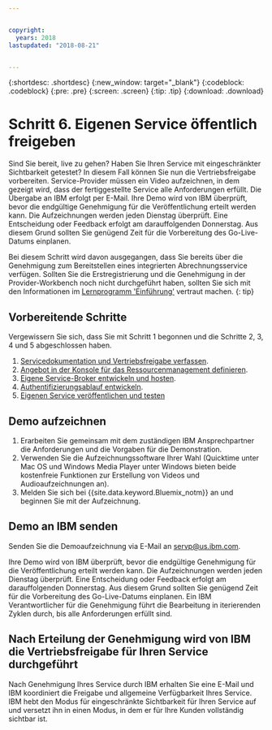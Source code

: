 ```yaml
---


copyright:
  years: 2018
lastupdated: "2018-08-21"


---
```


{:shortdesc: .shortdesc}
{:new_window: target="_blank"}
{:codeblock: .codeblock}
{:pre: .pre}
{:screen: .screen}
{:tip: .tip}
{:download: .download}

# Schritt 6. Eigenen Service öffentlich freigeben

Sind Sie bereit, live zu gehen? Haben Sie Ihren Service mit eingeschränkter Sichtbarkeit getestet? In diesem Fall können Sie nun die Vertriebsfreigabe vorbereiten. Service-Provider müssen ein Video aufzeichnen, in dem gezeigt wird, dass der fertiggestellte Service alle Anforderungen erfüllt. Die Übergabe an IBM erfolgt per E-Mail. Ihre Demo wird von IBM überprüft, bevor die endgültige Genehmigung für die Veröffentlichung erteilt werden kann. Die Aufzeichnungen werden jeden Dienstag überprüft. Eine Entscheidung oder Feedback erfolgt am darauffolgenden Donnerstag. Aus diesem Grund sollten Sie genügend Zeit für die Vorbereitung des Go-Live-Datums einplanen.

Bei diesem Schritt wird davon ausgegangen, dass Sie bereits über die Genehmigung zum Bereitstellen eines integrierten Abrechnungsservice verfügen. Sollten Sie die Erstregistrierung und die Genehmigung in der Provider-Workbench noch nicht durchgeführt haben, sollten Sie sich mit den Informationen im [Lernprogramm 'Einführung'](/docs/third-party/index.html) vertraut machen.
{: tip}

## Vorbereitende Schritte

Vergewissern Sie sich, dass Sie mit Schritt 1 begonnen und die Schritte 2, 3, 4 und 5 abgeschlossen haben.
1. [Servicedokumentation und Vertriebsfreigabe verfassen](/docs/third-party/cis1-docs-marketing.html).
2. [Angebot in der Konsole für das Ressourcenmanagement definieren](/docs/third-party/cis2-rmc-define.html).
3. [Eigene Service-Broker entwickeln und hosten](/docs/third-party/cis3-broker.html).
3. [Authentifizierungsablauf entwickeln](/docs/third-party/cis5-iam.html).
3. [Eigenen Service veröffentlichen und testen](/docs/third-party/cis4-rmc-publish.html)


## Demo aufzeichnen

1. Erarbeiten Sie gemeinsam mit dem zuständigen IBM Ansprechpartner die Anforderungen und die Vorgaben für die Demonstration.
1. Verwenden Sie die Aufzeichnungssoftware Ihrer Wahl (Quicktime unter Mac OS und Windows Media Player unter Windows bieten beide kostenfreie Funktionen zur Erstellung von Videos und Audioaufzeichnungen an).
2. Melden Sie sich bei {{site.data.keyword.Bluemix_notm}} an und beginnen Sie mit der Aufzeichnung.

## Demo an IBM senden

Senden Sie die Demoaufzeichnung via E-Mail an servp@us.ibm.com.

Ihre Demo wird von IBM überprüft, bevor die endgültige Genehmigung für die Veröffentlichung erteilt werden kann. Die Aufzeichnungen werden jeden Dienstag überprüft. Eine Entscheidung oder Feedback erfolgt am darauffolgenden Donnerstag. Aus diesem Grund sollten Sie genügend Zeit für die Vorbereitung des Go-Live-Datums einplanen. Ein IBM Verantwortlicher für die Genehmigung führt die Bearbeitung in iterierenden Zyklen durch, bis alle Anforderungen erfüllt sind.

## Nach Erteilung der Genehmigung wird von IBM die Vertriebsfreigabe für Ihren Service durchgeführt

Nach Genehmigung Ihres Service durch IBM erhalten Sie eine E-Mail und IBM koordiniert die Freigabe und allgemeine Verfügbarkeit Ihres Service. IBM hebt den Modus für eingeschränkte Sichtbarkeit für Ihren Service auf und versetzt ihn in einen Modus, in dem er für Ihre Kunden vollständig sichtbar ist.

